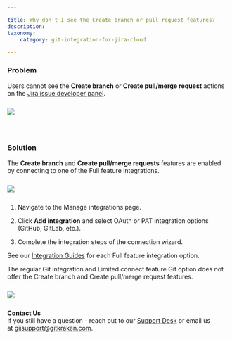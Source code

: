 ```yaml
---

title: Why don't I see the Create branch or pull request features?
description:
taxonomy:
    category: git-integration-for-jira-cloud

---
```


### Problem

Users cannot see the **Create branch** or **Create pull/merge request** actions on the [Jira issue developer panel](/git-integration-for-jira-cloud/jira-git-integration-development-panel-gij-cloud).

<img src='/wp-content/uploads/gij-gitcloud-troubleshoot-createbranch-pullrequest.png' style='max-width:100%;margin:25px auto;display:block;' />

&nbsp;

### Solution

The **Create branch** and **Create pull/merge requests** features are enabled by connecting to one of the Full feature integrations.

<img src='/wp-content/uploads/gij-gitcloud-managed-ui-webhook-idx-setup-c.png' style='max-width:100%;margin:25px auto;display:block;' />

1.  Navigate to the Manage integrations page.

2.  Click **Add integration** and select OAuth or PAT integration options (GitHub, GitLab, etc.).

3.  Complete the integration steps of the connection wizard.

See our [Integration Guides](/git-integration-for-jira-cloud/integration-guide-gij-cloud) for each Full feature integration option.

The regular Git integration and Limited connect feature Git option does not offer the Create branch and Create pull/merge request features.

<img src='/wp-content/uploads/gij-add-new-integration-plain-git-sel.png' style='max-width:100%;margin:25px auto;display:block;' />

<div class="bbb-callout bbb--info">
    <div class="irow">
    <div class="ilogobox">
        <span class="logoimg"></span>
    </div>
    <div class="imsgbox">
        <b>Contact Us</b><br>
        If you still have a question - reach out to our <a href='https://help.gitkraken.com/git-integration-for-jira-cloud/gij-cloud-contact-support/'>Support Desk</a> or email us at <a href='mailto:gijsupport@gitkraken.com'>gijsupport@gitkraken.com</a>.
    </div>
    </div>
</div>
<br>

